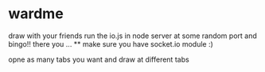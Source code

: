 wardme
======

draw with your friends
run the io.js in node server at some random port and bingo!! there you ...
** make sure you have socket.io module :)

opne as many tabs you want and draw at different tabs
